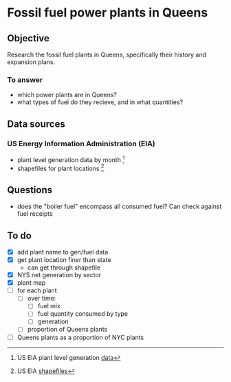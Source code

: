# Fossil fuel power plants in Queens

## Objective
 Research the fossil fuel plants in Queens, specifically their history and expansion plans.

### To answer
- which power plants are in Queens?
- what types of fuel do they recieve, and in what quantities?

## Data sources
### US Energy Information Administration (EIA)
- plant level generation data by month [^eia_plant_gen]
- shapefiles for plant locations [^eia_shapefiles]

## Questions
- does the "boiler fuel" encompass all consumed fuel? Can check against fuel receipts

## To do
- [x] add plant name to gen/fuel data
- [x] get plant location finer than state
  - can get through shapefile
- [x] NYS net generation by sector
- [x] plant map
- [ ] for each plant
  - [ ] over time:
    - [ ] fuel mix
    - [ ] fuel quantity consumed by type
    - [ ] generation
  - [ ] proportion of Queens plants
- [ ] Queens plants as a proportion of NYC plants

[^gen_type]: NYS [data](https://data.ny.gov/Energy-Environment/Electric-Generation-By-Fuel-Type-GWh-Beginning-196/h4gs-8qnu) on electric generation by fuel type, 1960-present 
[^eia_plant_gen]: US EIA plant level generation [data](https://www.eia.gov/electricity/data/eia923/)
[^eia_shapefiles]: US EIA [shapefiles](https://www.eia.gov/maps/layer_info-m.php)
[^nypa_all_gen]: NYPA all generating [facilities](https://www.nypa.gov/power/generation/all-generating-facilities)
